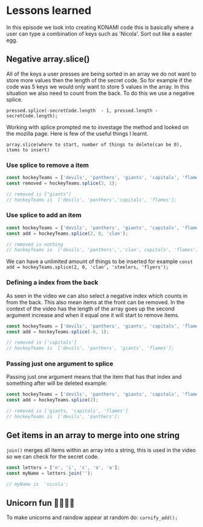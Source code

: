 # Lessons learned

In this episode we look into creating KONAMI code this is basically where a user can type a combination of keys such as 'Nicola'. Sort out like a easter egg.

## Negative array.slice()

All of the keys a user presses are being sorted in an array we do not want to store more values then the length of the secret code. So for example if the code was 5 keys we would only want to store 5 values in the array. In this situation we also  need to count from the back. To do this we use a negative splice.

`pressed.splice(-secretCode.length  - 1, pressed.length - secretCode.length);`

Working with splice prompted me to investage the method and looked on the mozilla page. Here is few of the useful things I learnt.

`array.slice(where to start, number of things to delete(can be 0), items to insert)`

### Use splice to remove a item

```javascript
const hockeyTeams = ['devils', 'panthers', 'giants', 'capitals', 'flames'];
const removed = hockeyTeams.splice(3, 1);

// removed is ["giants"]
// hockeyTeams is  ['devils', 'panthers','capitals', 'flames'];
```

### Use splice to add an item

```javascript
const hockeyTeams = ['devils', 'panthers', 'giants', 'capitals', 'flames'];
const add = hockeyTeams.splice(2, 0, 'clan');

// removed is nothing
// hockeyTeams is  ['devils', 'panthers',','clan', capitals', 'flames'];
```

We can have a unlimited amount of things to be inserted for example `const add = hockeyTeams.splice(2, 0, 'clan', 'steelers, 'flyers');`

### Defining a index from the back

As seen in the video we can also select a negative index which counts in from the back. This also mean items at the front can be removed. In the context of the video has the length of the array goes up the second argument increase and when it equal one it will start to remove items.

```javascript
const hockeyTeams = ['devils', 'panthers', 'giants', 'capitals', 'flames'];
const add = hockeyTeams.splice(-6, 1);

// removed is ['capitals']
// hockeyTeams is  ['devils', 'panthers', 'giants', 'flames'];
```

### Passing just one argument to splice

Passing just one argument means that the item that has that index and something after will be deleted example:

```javascript
const hockeyTeams = ['devils', 'panthers', 'giants', 'capitals', 'flames'];
const add = hockeyTeams.splice(2);

// removed is ['giants, 'capitals', 'flames']
// hockeyTeams is  ['devils', 'panthers'];

```

## Get items in an array to merge into one string

`join()` merges all items within an array into a string, this is used in the video so we can check for the secret code.

```javascript
const letters = ['n', 'i', 'c', 'o', 'a'];
const myName = letters.join('');

// myName is  'nicola';
```

## Unicorn fun  🦄🦄🦄🦄

To make unicorns and raindow appear at random do:
`cornify_add();`
